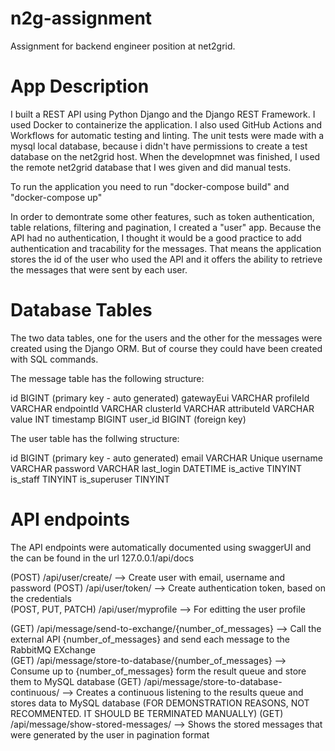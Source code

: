# n2g-assignment
Assignment for backend engineer position at net2grid.

# App Description
I built a REST API using Python Django and the Django REST Framework. I used Docker to containerize the application. I also used GitHub Actions and Workflows for automatic testing and linting. The unit tests were made with a mysql local database, because i didn't have permissions to create a test database on the net2grid host. When the developmnet was finished, I used the remote net2grid database that I wes given and did manual tests.

To run the application you need to run "docker-compose build" and "docker-compose up"

In order to demontrate some other features, such as token authentication, table relations, filtering and pagination, I created a "user" app. Because the API had no authentication, I thought it would be a good practice to add authentication and tracability for the messages. That means the application stores the id of the user who used the API and it offers the ability to retrieve the messages that were sent by each user. 

# Database Tables
The two data tables, one for the users and the other for the messages were created using the Django ORM. But of course they could have been created with SQL commands.

The message table has the following structure:

id             BIGINT          (primary key - auto generated)
gatewayEui     VARCHAR
profileId      VARCHAR
endpointId     VARCHAR
clusterId      VARCHAR
attributeId    VARCHAR
value          INT
timestamp      BIGINT
user_id        BIGINT            (foreign key)


The user table has the follwing structure:

id             BIGINT          (primary key - auto generated)
email          VARCHAR          Unique
username       VARCHAR
password       VARCHAR
last_login     DATETIME
is_active      TINYINT
is_staff       TINYINT
is_superuser   TINYINT

# API endpoints
The API endpoints were automatically documented using swaggerUI and the can be found in the url 127.0.0.1/api/docs

(POST) /api/user/create/                                   --> Create user with email, username and password 
(POST) /api/user/token/                                    --> Create authentication token, based on the credentials  
(POST, PUT, PATCH) /api/user/myprofile                     --> For editting the user profile  

(GET) /api/message/send-to-exchange/{number_of_messages}   -->  Call the external API {number_of_messages} and send each message to the RabbitMQ EXchange  
(GET) /api/message/store-to-database/{number_of_messages}  -->  Consume up to {number_of_messages} form the result queue and store them to MySQL database
(GET) /api/message/store-to-database-continuous/           -->  Creates a continuous listening to the results queue and stores data to MySQL database
                                                               (FOR DEMONSTRATION REASONS, NOT RECOMMENTED. IT SHOULD BE TERMINATED MANUALLY)
(GET) /api/message/show-stored-messages/                   -->  Shows the stored messages that were generated by the user in pagination format 





